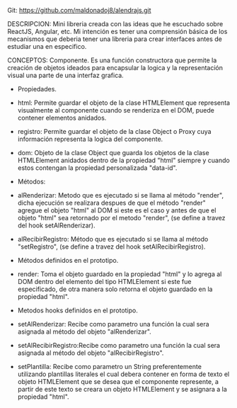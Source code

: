 Git: https://github.com/maldonadoj8/alendrajs.git

DESCRIPCION:
Mini libreria creada con las ideas que he escuchado sobre ReactJS, Angular, etc.
Mi intención es tener una comprensión básica de los mecanismos que deberia tener una libreria para crear interfaces antes de estudiar una en especifico.

CONCEPTOS:
Componente.
Es una función constructora que permite la creación de objetos ideados para 
encapsular la logica y la representación visual una parte de una interfaz 
grafica.

- Propiedades.
* html: Permite guardar el objeto de la clase HTMLElement que representa 
visualmente al componente cuando se renderiza en el DOM, puede contener 
elementos anidados.

* registro: Permite guardar el objeto de la clase Object o Proxy cuya 
información representa la logica del componente.

* dom: Objeto de la clase Object que guarda los objetos de la clase HTMLElement 
anidados dentro de la propiedad "html" siempre y cuando estos contengan la 
propiedad personalizada "data-id". 

- Métodos:
* alRenderizar: Metodo que es ejecutado si se llama al método "render", dicha 
ejecución se realizara despues de que el método "render" agregue el objeto 
"html" al DOM si este es el caso y antes de que el objeto "html" sea retornado 
por el metodo "render", (se define a travez del hook setAlRenderizar).

* alRecibirRegistro: Método que es ejecutado si se llama al método 
"setRegistro", (se define a travez del hook setAlRecibirRegistro).

- Métodos definidos en el prototipo.
* render: Toma el objeto guardado en la propiedad "html" y lo agrega al DOM 
dentro del elemento del tipo HTMLElement si este fue especificado, de otra 
manera solo retorna el objeto guardado en la propiedad "html".

- Metodos hooks definidos en el prototipo.
* setAlRenderizar: Recibe como parametro una función la cual sera asignada al 
método del objeto "alRenderizar". 

* setAlRecibirRegistro:Recibe como parametro una función la cual sera asignada 
al método del objeto "alRecibirRegistro". 

* setPlantilla: Recibe como parametro un String preferentemente utilizando 
plantillas literales el cual debera contener en forma de texto el objeto 
HTMLElement que se desea que el componente represente, a partir de este texto se 
creara un objeto HTMLElement y se asignara a la propiedad "html".
